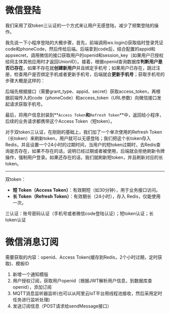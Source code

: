 # 微信登陆

我们采用了双token三认证的一个方式来让用户无感登陆，减少了频繁登陆的操作。

我先说一下小程序登陆的大概步骤，首先，前端调用wx.login()获取临时登录凭证code和phoneCode，然后传给后端。后端拿到code后，结合配置的appid和appsecret，调用微信的接口获取用户的openid和session_key（如果用户已授权给同主体其他应用时才返回UnionID）。接着，根据openid查询数据库**判断用户是否已存在**，如果不存在就**创建新用户**并且绑定手机号；如果用户已存在，跳过注册，检查用户是否绑定手机或者更新手机号，后端就会**更新手机号**；获取手机号的步骤大概是这样的：

后端先根据接口（需要grant_type、appid、secret）获取access_token，再根据前端传入的code（phoneCode）和access_token（URL参数）向微信接口发起请求获取手机号。

最后，将用户信息封装到**`Access Token`**和**`Refresh Token`**中，返回给小程序，后续的业务请求都携带这个Access Token（短token）。

对于双token三认证，在刚刚的基础上，我们加了一个单次使用的Refresh Token（长token）来刷新token，用户就可以无感登陆；我们把这个长token存入Redis，并且设置一个24小时的过期时间，当用户的短token过期时，去Redis查询是否存在，如果不存在的话，说明已经过期或者被使用，后端就会拒绝刷新令牌操作，强制用户登录。如果还存在的话，我们就刷新短token，并且刷新对应的长token。

---

双token：

- **短 Token（Access Token）**：有效期短（如30分钟），用于业务接口访问。
- **长 Token（Refresh Token）**：有效期长（24小时），存入 Redis，仅能使用一次。

三认证：账号密码认证（手机号或者微信code登陆认证）；短token认证；长token认证



# 微信消息订阅

需要获取的内容：openid、Access Token(缓存到Redis，2个小时过期，定时获取)、模板ID

1. 新增一个通知模版
2. 用户授权订阅，获取用户openid（根据JWT解析用户信息，到数据库查openid），添加订阅
3. MQTT消息监听器监听(也可以从阿里云IoT平台用线程池接收，然后采用定时任务进行监听处理)
4. 发送订阅信息（POST请求给sendMessage接口）

